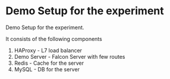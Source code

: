 Demo Setup for the experiment
===========================================


Demo Setup for the experiment.

It consists of the following components
1. HAProxy - L7 load balancer
2. Demo Server - Falcon Server with few routes
3. Redis - Cache for the server
4. MySQL - DB for the server
